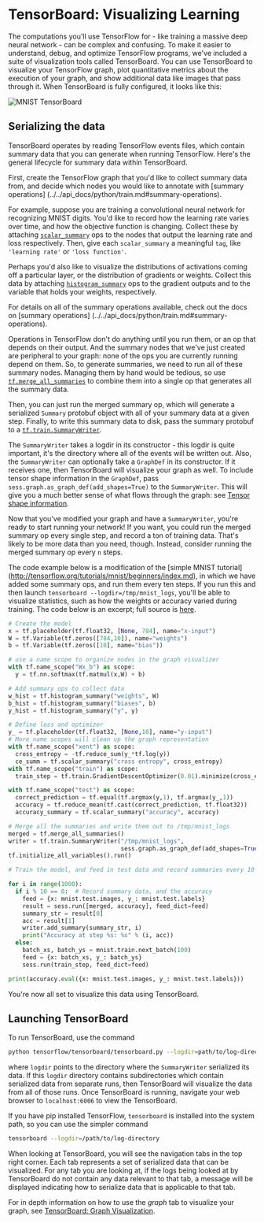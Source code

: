 # TensorBoard: Visualizing Learning

The computations you'll use TensorFlow for - like training a massive
deep neural network - can be complex and confusing. To make it easier to
understand, debug, and optimize TensorFlow programs, we've included a suite of
visualization tools called TensorBoard. You can use TensorBoard to visualize
your TensorFlow graph, plot quantitative metrics about the execution of your
graph, and show additional data like images that pass through it. When
TensorBoard is fully configured, it looks like this:

![MNIST TensorBoard](../../images/mnist_tensorboard.png "MNIST TensorBoard")


## Serializing the data

TensorBoard operates by reading TensorFlow events files, which contain summary
data that you can generate when running TensorFlow. Here's the general
lifecycle for summary data within TensorBoard.

First, create the TensorFlow graph that you'd like to collect summary
data from, and decide which nodes you would like to annotate with
[summary operations]
(../../api_docs/python/train.md#summary-operations).

For example, suppose you are training a convolutional neural network for
recognizing MNIST digits. You'd like to record how the learning rate
varies over time, and how the objective function is changing. Collect these by
attaching [`scalar_summary`](../../api_docs/python/train.md#scalar_summary) ops
to the nodes that output the learning rate and loss respectively. Then, give
each `scalar_summary` a meaningful `tag`, like `'learning rate'` or `'loss
function'`.

Perhaps you'd also like to visualize the distributions of activations coming
off a particular layer, or the distribution of gradients or weights. Collect
this data by attaching
[`histogram_summary`](../../api_docs/python/train.md#histogram_summary) ops to
the gradient outputs and to the variable that holds your weights, respectively.

For details on all of the summary operations available, check out the docs on
[summary operations]
(../../api_docs/python/train.md#summary-operations).

Operations in TensorFlow don't do anything until you run them, or an op that
depends on their output. And the summary nodes that we've just created are
peripheral to your graph: none of the ops you are currently running depend on
them. So, to generate summaries, we need to run all of these summary nodes.
Managing them by hand would be tedious, so use
[`tf.merge_all_summaries`](../../api_docs/python/train.md#merge_all_summaries)
to combine them into a single op that generates all the summary data.

Then, you can just run the merged summary op, which will generate a serialized
`Summary` protobuf object with all of your summary data at a given step.
Finally, to write this summary data to disk, pass the summary protobuf to a
[`tf.train.SummaryWriter`](../../api_docs/python/train.md#SummaryWriter).

The `SummaryWriter` takes a logdir in its constructor - this logdir is quite
important, it's the directory where all of the events will be written out.
Also, the `SummaryWriter` can optionally take a `GraphDef` in its constructor.
If it receives one, then TensorBoard will visualize your graph as well.
To include tensor shape information in the `GraphDef`, pass
`sess.graph.as_graph_def(add_shapes=True)` to the `SummaryWriter`. This will
give you a much better sense of what flows through the graph: see
[Tensor shape information](../../how_tos/graph_viz/index.md#tensor-shape-information).

Now that you've modified your graph and have a `SummaryWriter`, you're ready to
start running your network! If you want, you could run the merged summary op
every single step, and record a ton of training data. That's likely to be more
data than you need, though. Instead, consider running the merged summary op
every `n` steps.

The code example below is a modification of the [simple MNIST tutorial]
(http://tensorflow.org/tutorials/mnist/beginners/index.md), in which we have
added some summary ops, and run them every ten steps. If you run this and then
launch `tensorboard --logdir=/tmp/mnist_logs`, you'll be able to visualize
statistics, such as how the weights or accuracy varied during training.
The code below is an excerpt; full source is [here](https://www.tensorflow.org/code/tensorflow/examples/tutorials/mnist/mnist_with_summaries.py).

```python
# Create the model
x = tf.placeholder(tf.float32, [None, 784], name="x-input")
W = tf.Variable(tf.zeros([784,10]), name="weights")
b = tf.Variable(tf.zeros([10], name="bias"))

# use a name scope to organize nodes in the graph visualizer
with tf.name_scope("Wx_b") as scope:
  y = tf.nn.softmax(tf.matmul(x,W) + b)

# Add summary ops to collect data
w_hist = tf.histogram_summary("weights", W)
b_hist = tf.histogram_summary("biases", b)
y_hist = tf.histogram_summary("y", y)

# Define loss and optimizer
y_ = tf.placeholder(tf.float32, [None,10], name="y-input")
# More name scopes will clean up the graph representation
with tf.name_scope("xent") as scope:
  cross_entropy = -tf.reduce_sum(y_*tf.log(y))
  ce_summ = tf.scalar_summary("cross entropy", cross_entropy)
with tf.name_scope("train") as scope:
  train_step = tf.train.GradientDescentOptimizer(0.01).minimize(cross_entropy)

with tf.name_scope("test") as scope:
  correct_prediction = tf.equal(tf.argmax(y,1), tf.argmax(y_,1))
  accuracy = tf.reduce_mean(tf.cast(correct_prediction, tf.float32))
  accuracy_summary = tf.scalar_summary("accuracy", accuracy)

# Merge all the summaries and write them out to /tmp/mnist_logs
merged = tf.merge_all_summaries()
writer = tf.train.SummaryWriter("/tmp/mnist_logs",
                                sess.graph.as_graph_def(add_shapes=True))
tf.initialize_all_variables().run()

# Train the model, and feed in test data and record summaries every 10 steps

for i in range(1000):
  if i % 10 == 0:  # Record summary data, and the accuracy
    feed = {x: mnist.test.images, y_: mnist.test.labels}
    result = sess.run([merged, accuracy], feed_dict=feed)
    summary_str = result[0]
    acc = result[1]
    writer.add_summary(summary_str, i)
    print("Accuracy at step %s: %s" % (i, acc))
  else:
    batch_xs, batch_ys = mnist.train.next_batch(100)
    feed = {x: batch_xs, y_: batch_ys}
    sess.run(train_step, feed_dict=feed)

print(accuracy.eval({x: mnist.test.images, y_: mnist.test.labels}))

```

You're now all set to visualize this data using TensorBoard.


## Launching TensorBoard

To run TensorBoard, use the command

```bash
python tensorflow/tensorboard/tensorboard.py --logdir=path/to/log-directory
```

where `logdir` points to the directory where the `SummaryWriter` serialized its
data.  If this `logdir` directory contains subdirectories which contain
serialized data from separate runs, then TensorBoard will visualize the data
from all of those runs. Once TensorBoard is running, navigate your web browser
to `localhost:6006` to view the TensorBoard.

If you have pip installed TensorFlow, `tensorboard` is installed into
the system path, so you can use the simpler command

```bash
tensorboard --logdir=/path/to/log-directory
```

When looking at TensorBoard, you will see the navigation tabs in the top right
corner. Each tab represents a set of serialized data that can be visualized.
For any tab you are looking at, if the logs being looked at by TensorBoard do
not contain any data relevant to that tab, a message will be displayed
indicating how to serialize data that is applicable to that tab.

For in depth information on how to use the *graph* tab to visualize your graph,
see [TensorBoard: Graph Visualization](../../how_tos/graph_viz/index.md).
